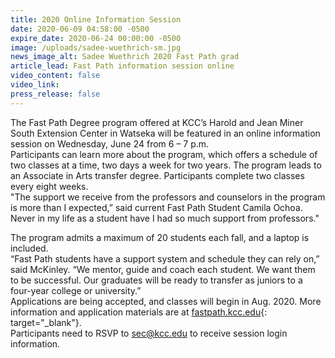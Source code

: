 ```yaml
---
title: 2020 Online Information Session
date: 2020-06-09 04:58:00 -0500
expire_date: 2020-06-24 00:00:00 -0500
image: /uploads/sadee-wuethrich-sm.jpg
news_image_alt: Sadee Wuethrich 2020 Fast Path grad
article_lead: Fast Path information session online
video_content: false
video_link:
press_release: false
---
```


The Fast Path Degree program offered at KCC’s Harold and Jean Miner South Extension Center in Watseka will be featured in an online information session on Wednesday, June 24 from 6 – 7 p.m.&nbsp;<br>Participants can learn more about the program, which offers a schedule of two classes at a time, two days a week for two years. The program leads to an Associate in Arts transfer degree. Participants complete two classes every eight weeks.&nbsp;<br>"The support we receive from the professors and counselors in the program is more than I expected,” said current Fast Path Student Camila Ochoa. Never in my life as a student have I had so much support from professors."&nbsp;

The program admits a maximum of 20 students each fall, and a laptop is included.&nbsp;<br>“Fast Path students have a support system and schedule they can rely on,” said McKinley. “We mentor, guide and coach each student. We want them to be successful. Our graduates will be ready to transfer as juniors to a four-year college or university.”<br>Applications are being accepted, and classes will begin in Aug. 2020. More information and application materials are at [fastpath.kcc.edu](https://fastpath.kcc.edu/){: target="_blank"}.&nbsp;<br>Participants need to RSVP to [sec@kcc.edu](mailto:sec@kcc.edu) to receive session login information.<br>&nbsp;